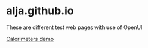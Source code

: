 # alja.github.io

These are different test web pages with use of OpenUI



[Calorimeters demo](calo/)
